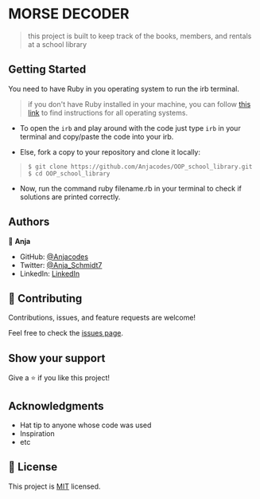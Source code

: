 # MORSE DECODER

> this project is built to keep track of the books, members, and rentals at a school library


## Getting Started

You need to have Ruby in you operating system to run the irb terminal.
> if you don't have Ruby installed in your machine, you can follow [this link](https://github.com/microverseinc/curriculum-ruby/blob/main/simple-ruby/articles/ruby_installation_instructions.md
) to find instructions for all operating systems.

* To open the `irb` and play around with the code just type `irb` in your terminal and copy/paste the code into your irb.

* Else, fork a copy to your repository and clone it locally:
> `$ git clone https://github.com/Anjacodes/OOP_school_library.git
$ cd OOP_school_library`

* Now, run the command ruby filename.rb in your terminal to check if solutions are printed correctly.


## Authors

👤 **Anja**

- GitHub: [@Anjacodes](https://github.com/Anjacodes)
- Twitter: [@Anja_Schmidt7](https://twitter.com/Anja_Schmidt7)
- LinkedIn: [LinkedIn](https://www.linkedin.com/in/anja-schmidt7/)


## 🤝 Contributing

Contributions, issues, and feature requests are welcome!

Feel free to check the [issues page](../../issues/).

## Show your support

Give a ⭐️ if you like this project!

## Acknowledgments

- Hat tip to anyone whose code was used
- Inspiration
- etc

## 📝 License

This project is [MIT](./MIT.md) licensed.